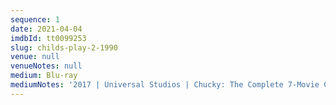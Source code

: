 ```yaml
---
sequence: 1
date: 2021-04-04
imdbId: tt0099253
slug: childs-play-2-1990
venue: null
venueNotes: null
medium: Blu-ray
mediumNotes: '2017 | Universal Studios | Chucky: The Complete 7-Movie Collection'
---
```


